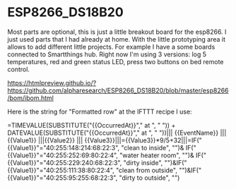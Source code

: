 # ESP8266_DS18B20

Most parts are optional, this is just a little breakout board for the esp8266. I just used parts that I had already at home. With the little prototyping area it allows to add different little projects. For example I have a some boards connected to Smartthings hub. Right now I'm using 3 versions: log 5 temperatures, red and green status LED, press two buttons on bed remote control.

https://htmlpreview.github.io/?https://github.com/alpharesearch/ESP8266_DS18B20/blob/master/esp8266/bom/ibom.html

Here is the string for "Formatted row" at the IFTTT recipe I use:

=TIMEVALUE(SUBSTITUTE("{{OccurredAt}}"," at ", " ")) + DATEVALUE(SUBSTITUTE("{{OccurredAt}}"," at ", " "))||| {{EventName}} ||| {{Value1}} |||{{Value2}} ||| {{Value3}}|||={{Value3}}*9/5+32|||=IF("{{Value1}}"="40:255:148:214:68:22:3", "clean to inside", "")& IF("{{Value1}}"="40:255:252:69:80:22:4", "water heater room", "")& IF("{{Value1}}"="40:255:229:240:68:22:3", "dirty inside", "")&IF("{{Value1}}"="40:255:111:38:80:22:4", "clean from outside", "")&IF("{{Value1}}"="40:255:95:255:68:22:3", "dirty to outside", "")
